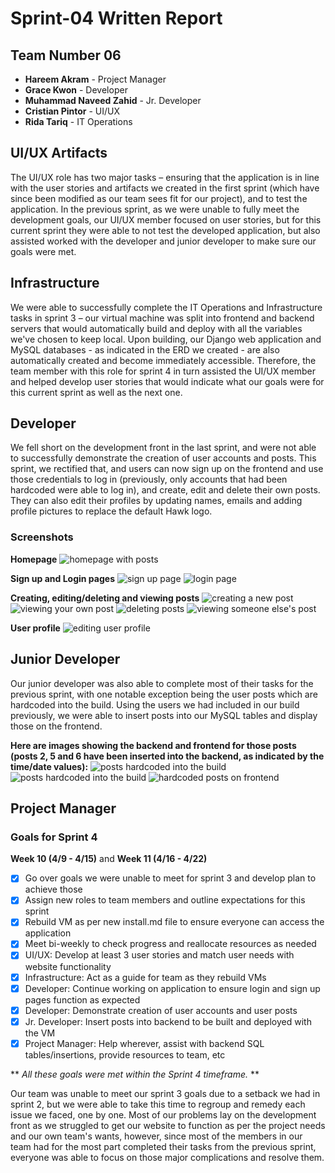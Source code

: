 # Sprint-04 Written Report

## Team Number 06

* **Hareem Akram** - Project Manager
* **Grace Kwon** - Developer
* **Muhammad Naveed Zahid** - Jr. Developer
* **Cristian Pintor** - UI/UX
* **Rida Tariq** - IT Operations

## UI/UX Artifacts

The UI/UX role has two major tasks – ensuring that the application is in line with the user stories and artifacts we created in the first sprint (which have since been modified as our team sees fit for our project), and to test the application. In the previous sprint, as we were unable to fully meet the development goals, our UI/UX member focused on user stories, but for this current sprint they were able to not test the developed application, but also assisted worked with the developer and junior developer to make sure our goals were met.

## Infrastructure

We were able to successfully complete the IT Operations and Infrastructure tasks in sprint 3 – our virtual machine was split into frontend and backend servers that would automatically build and deploy with all the variables we've chosen to keep local. Upon building, our Django web application and MySQL databases - as indicated in the ERD we created - are also automatically created and become immediately accessible. Therefore, the team member with this role for sprint 4 in turn assisted the UI/UX member and helped develop user stories that would indicate what our goals were for this current sprint as well as the next one.

## Developer

We fell short on the development front in the last sprint, and were not able to successfully demonstrate the creation of user accounts and posts. This sprint, we rectified that, and users can now sign up on the frontend and use those credentials to log in (previously, only accounts that had been hardcoded were able to log in), and create, edit and delete their own posts. They can also edit their profiles by updating names, emails and adding profile pictures to replace the default Hawk logo.

### Screenshots

**Homepage**
![homepage with posts](../diagrams/homepage.png 'homepage with posts')

**Sign up and Login pages**
![sign up page](../diagrams/sign_up.png 'sign up page')
![login page](../diagrams/login.png 'login page')

**Creating, editing/deleting and viewing posts**
![creating a new post](../diagrams/new_post.png 'creating a new post')
![viewing your own post](../diagrams/single_post_author.png 'viewing your own post')
![deleting posts](../diagrams/Delete_Post.png 'deleting posts')
![viewing someone else's post](../diagrams/single_post_view.png)

**User profile**
![editing user profile](../diagrams/user_profile.png 'editing user profile')


## Junior Developer

Our junior developer was also able to complete most of their tasks for the previous sprint, with one notable exception being the user posts which are hardcoded into the build. Using the users we had included in our build previously, we were able to insert posts into our MySQL tables and display those on the frontend.

**Here are images showing the backend and frontend for those posts (posts 2, 5 and 6 have been inserted into the backend, as indicated by the time/date values):**
![posts hardcoded into the build](../diagrams/sql_insert.png 'posts hardcoded into the build - command')
![posts hardcoded into the build](../diagrams/hardcoded_posts_sql.png 'posts hardcoded into the build - table')
![hardcoded posts on frontend](../diagrams/hardcoded_posts_frontend.png 'hardcoded posts on frontend')

## Project Manager

### Goals for Sprint 4
**Week 10 (4/9 - 4/15)** and **Week 11 (4/16 - 4/22)**
- [x] Go over goals we were unable to meet for sprint 3 and develop plan to achieve those
- [x] Assign new roles to team members and outline expectations for this sprint
- [x] Rebuild VM as per new install.md file to ensure everyone can access the application
- [x] Meet bi-weekly to check progress and reallocate resources as needed
- [x] UI/UX: Develop at least 3 user stories and match user needs with website functionality
- [x] Infrastructure: Act as a guide for team as they rebuild VMs
- [x] Developer: Continue working on application to ensure login and sign up pages function as expected
- [x] Developer: Demonstrate creation of user accounts and user posts
- [x] Jr. Developer: Insert posts into backend to be built and deployed with the VM
- [x] Project Manager: Help wherever, assist with backend SQL tables/insertions, provide resources to team, etc

** *All these goals were met within the Sprint 4 timeframe.* **

Our team was unable to meet our sprint 3 goals due to a setback we had in sprint 2, but we were able to take this time to regroup and remedy each issue we faced, one by one. Most of our problems lay on the development front as we struggled to get our website to function as per the project needs and our own team's wants, however, since most of the members in our team had for the most part completed their tasks from the previous sprint, everyone was able to focus on those major complications and resolve them.